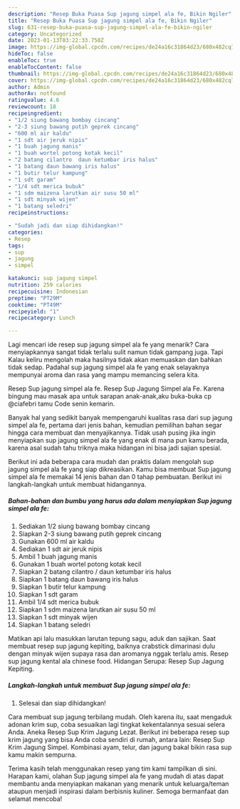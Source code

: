 ```yaml
---
description: "Resep Buka Puasa Sup jagung simpel ala fe, Bikin Ngiler"
title: "Resep Buka Puasa Sup jagung simpel ala fe, Bikin Ngiler"
slug: 631-resep-buka-puasa-sup-jagung-simpel-ala-fe-bikin-ngiler
category: Uncategorized
date: 2023-01-13T03:22:33.750Z
image: https://img-global.cpcdn.com/recipes/de24a16c31864d23/680x482cq70/sup-jagung-simpel-ala-fe-foto-resep-utama.jpg
hideToc: false
enableToc: true
enableTocContent: false
thumbnail: https://img-global.cpcdn.com/recipes/de24a16c31864d23/680x482cq70/sup-jagung-simpel-ala-fe-foto-resep-utama.jpg
cover: https://img-global.cpcdn.com/recipes/de24a16c31864d23/680x482cq70/sup-jagung-simpel-ala-fe-foto-resep-utama.jpg
author: Admin
authorAv: notfound
ratingvalue: 4.6
reviewcount: 18
recipeingredient:
- "1/2 siung bawang bombay cincang"
- "2-3 siung bawang putih geprek cincang"
- "600 ml air kaldu"
- "1 sdt air jeruk nipis"
- "1 buah jagung manis"
- "1 buah wortel potong kotak kecil"
- "2 batang cilantro  daun ketumbar iris halus"
- "1 batang daun bawang iris halus"
- "1 butir telur kampung"
- "1 sdt garam"
- "1/4 sdt merica bubuk"
- "1 sdm maizena larutkan air susu 50 ml"
- "1 sdt minyak wijen"
- "1 batang seledri"
recipeinstructions:

- "Sudah jadi dan siap dihidangkan!"
categories:
- Resep
tags:
- sup
- jagung
- simpel

katakunci: sup jagung simpel 
nutrition: 259 calories
recipecuisine: Indonesian
preptime: "PT29M"
cooktime: "PT49M"
recipeyield: "1"
recipecategory: Lunch

---
```



Lagi mencari ide resep sup jagung simpel ala fe yang menarik? Cara menyiapkannya sangat tidak terlalu sulit namun tidak gampang juga. Tapi Kalau keliru mengolah maka hasilnya tidak akan memuaskan dan bahkan tidak sedap. Padahal sup jagung simpel ala fe yang enak selayaknya mempunyai aroma dan rasa yang mampu memancing selera kita.


Resep Sup jagung simpel ala fe. Resep Sup Jagung Simpel ala Fe. Karena bingung mau masak apa untuk sarapan anak-anak,aku buka-buka cp @ciafebri tamu Code senin kemarin.

Banyak hal yang sedikit banyak mempengaruhi kualitas rasa dari sup jagung simpel ala fe, pertama dari jenis bahan, kemudian pemilihan bahan segar hingga cara membuat dan menyajikannya. Tidak usah pusing jika ingin menyiapkan sup jagung simpel ala fe yang enak di mana pun kamu berada, karena asal sudah tahu triknya maka hidangan ini bisa jadi sajian spesial.


Berikut ini ada beberapa cara mudah dan praktis dalam mengolah sup jagung simpel ala fe yang siap dikreasikan. Kamu bisa membuat Sup jagung simpel ala fe memakai 14 jenis bahan dan 0 tahap pembuatan. Berikut ini langkah-langkah untuk membuat hidangannya.

<!--inarticleads1-->

##### Bahan-bahan dan bumbu yang harus ada dalam menyiapkan Sup jagung simpel ala fe:

1. Sediakan 1/2 siung bawang bombay cincang
1. Siapkan 2-3 siung bawang putih geprek cincang
1. Gunakan 600 ml air kaldu
1. Sediakan 1 sdt air jeruk nipis
1. Ambil 1 buah jagung manis
1. Gunakan 1 buah wortel potong kotak kecil
1. Siapkan 2 batang cilantro / daun ketumbar iris halus
1. Siapkan 1 batang daun bawang iris halus
1. Siapkan 1 butir telur kampung
1. Siapkan 1 sdt garam
1. Ambil 1/4 sdt merica bubuk
1. Siapkan 1 sdm maizena larutkan air susu 50 ml
1. Siapkan 1 sdt minyak wijen
1. Siapkan 1 batang seledri


Matikan api lalu masukkan larutan tepung sagu, aduk dan sajikan. Saat membuat resep sup jagung kepiting, baiknya crabstick dimarinasi dulu dengan minyak wijen supaya rasa dan aromanya nggak terlalu amis. Resep sup jagung kental ala chinese food. Hidangan Serupa: Resep Sup Jagung Kepiting. 

<!--inarticleads2-->

##### Langkah-langkah untuk membuat Sup jagung simpel ala fe:


1. Selesai dan siap dihidangkan!

Cara membuat sup jagung terbilang mudah. Oleh karena itu, saat mengaduk adonan krim sup, coba sesuaikan lagi tingkat kekentalannya sesuai selera Anda. Aneka Resep Sup Krim Jagung Lezat. Berikut ini beberapa resep sup krim jagung yang bisa Anda coba sendiri di rumah, antara lain: Resep Sup Krim Jagung Simpel. Kombinasi ayam, telur, dan jagung bakal bikin rasa sup kamu makin sempurna. 

Terima kasih telah menggunakan resep yang tim kami tampilkan di sini. Harapan kami, olahan Sup jagung simpel ala fe yang mudah di atas dapat membantu anda menyiapkan makanan yang menarik untuk keluarga/teman ataupun menjadi inspirasi dalam berbisnis kuliner. Semoga bermanfaat dan selamat mencoba!
